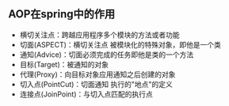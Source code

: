 ## AOP在spring中的作用

+ 横切关注点：跨越应用程序多个模块的方法或者功能
+ 切面(ASPECT)：横切关注点 被模块化的特殊对象，即他是一个类
+ 通知(Advice)：切面必须完成的任务即他是类的一个方法
+ 目标(Target)：被通知的对象
+ 代理(Proxy)：向目标对象应用通知之后创建的对象
+ 切入点(PointCut)：切面通知 执行的"地点"的定义
+ 连接点(JoinPoint)：与切入点匹配的执行点
